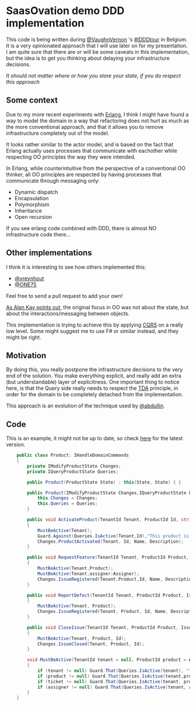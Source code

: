 # SaasOvation demo DDD implementation

This code is being written during [@VaughnVernon](http://vaughnvernon.co/) 's [#IDDDtour](http://idddtour.com/) in Belgium. It is a very opinionated approach that I will use later on for my presentation. I am quite sure that there are or will be some caveats in this implementation, but the idea is to get you thinking about delaying your infrastructure decisions.

*It should not matter where or how you store your state, if you do respect this approach*

## Some context

Due to my more recent experiments with [Erlang](http://www.erlang.org/), I think I might have found a way to model the domain in a way that refactoring does not hurt as much as the more conventional approach, and that it allows you to remove infrastructure completely out of the model.

It looks rather similar to the actor model, and is based on the fact that Erlang actually uses processes that communicate with eachother while respecting OO principles the way they were intended.

In Erlang, while counterintuitive from the perspective of a conventional OO thinker, all OO principles are respected by having processes that communicate through messaging only:

- Dynamic dispatch
- Encapsulation 
- Polymorphism 
- Inheritance
- Open recursion
 
If you see erlang code combined with DDD, there is almost NO infrastructure code there...

## Other implementations

I think it is interesting to see how others implemented this:

- [@yreynhout](https://github.com/yreynhout/IssueTracking)
- [@ONE75](https://github.com/ONE75/IDDD)

Feel free to send a pull request to add your own!

[As Alan Kay points out](http://lists.squeakfoundation.org/pipermail/squeak-dev/1998-October/017019.html), the original focus in OO was not about the state, but about the interactions/messaging between objects.

This implementation is trying to achieve this by applying [CQRS](http://martinfowler.com/bliki/CQRS.html) on a really low level. Some might suggest me to use F# or similar instead, and they might be right.

## Motivation

By doing this, you really postpone the infrastructure decisions to the very end of the solution.
You make everything explicit, and really add an extra (but understandable) layer of explicitness.
One important thing to notice here, is that the Query side really needs to respect the [TDA](http://pragprog.com/articles/tell-dont-ask) principle, in order 
for the domain to be completely detached from the implementation.

This approach is an evolution of the technique used by [@abdullin](https://github.com/Lokad/lokad-iddd-sample/blob/master/Sample/Domain/CustomerAggregate/Customer.cs).

## Code

This is an example, it might not be up to date, so check [here](https://github.com/ToJans/SaasOvation/blob/master/SaasOvation.IssueTrack.Domain/Model/Product.cs) for the latest version.

```c#
    public class Product: IHandleDomainCommands
    {
        private IModifyProductState Changes;
        private IQueryProductState Queries;

        public Product(ProductState State) : this(State, State) { }

        public Product(IModifyProductState Changes,IQueryProductState Queries) {
            this.Changes = Changes;
            this.Queries = Queries;
        }

        public void ActivateProduct(TenantId Tenant, ProductId Id, string Name, string Description)
        {
            MustBeActive(Tenant);
            Guard.Against(Queries.IsActive(Tenant,Id),"This product is already active.");
            Changes.ProductActivated(Tenant, Id, Name, Description);
        }

        public void RequestFeature(TenantId Tenant, ProductId Product, IssueId Id, string Name, string Description,IssueAssignerId Assigner)
        {
            MustBeActive(Tenant,Product);
            MustBeActive(Tenant,assigner:Assigner);
            Changes.IssueRegistered(Tenant,Product,Id, Name, Description,IssueType.Feature,Assigner);
        }

        public void ReportDefect(TenantId Tenant, ProductId Product, IssueId Id, string Name, string Description,IssueAssignerId Assigner)
        {
            MustBeActive(Tenant, Product);
            Changes.IssueRegistered(Tenant, Product, Id, Name, Description,IssueType.Defect,Assigner);
        }

        public void CloseIssue(TenantId Tenant, ProductId Product, IssueId Id)
        {
            MustBeActive(Tenant, Product, Id);
            Changes.IssueClosed(Tenant, Product, Id);
        }

        void MustBeActive(TenantId tenant = null, ProductId product = null, IssueId ticket = null,IssueAssignerId assigner=null)
        {
            if (tenant != null) Guard.That(Queries.IsActive(tenant), "This is an inactive tenant");
            if (product != null) Guard.That(Queries.IsActive(tenant,product), "This is an inactive product");
            if (ticket != null) Guard.That(Queries.IsActive(tenant, product, ticket), "This is an inactive ticket");
            if (assigner != null) Guard.That(Queries.IsActive(tenant, assigner), "This is an inactive assigner");
        }
    }
```
